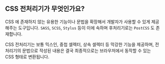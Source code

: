 ## CSS 전처리기가 무엇인가요?
CSS 에 존재하지 않는 유용한 기능이나 문법을 확장해서 개발자가 사용할 수 있게 제공해주는 도구입니다. `SASS`, `SCSS`, `Stylus` 등이 이에 속하며 후처리기로는 `PostCSS` 도 존재합니다.  

CSS 전처리기는 보통 믹스인, 중첩 셀렉터, 상속 셀렉터 등 막강한 기능을 제공하며, 전처리기의 문법으로 작성된 내용은 결국 최종적으로는 브라우저에서 동작할 수 있는 CSS 형태로 변환됩니다.
